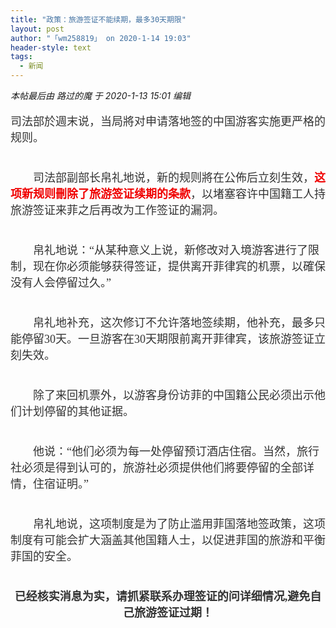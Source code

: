 ```yaml
---
title: "政策：旅游签证不能续期，最多30天期限"
layout: post
author: "「wm258819」 on 2020-1-14 19:03"
header-style: text
tags:
  - 新闻
---
```


<head></head>
<body>
 <i class="pstatus"> 本帖最后由 路过的魔 于 2020-1-13 15:01 编辑 </i>
 <br> 
 <br> 
 <font style="color:rgb(51, 51, 51)"><font face="&amp;quot;"><font style="font-size:16px"><font face="宋体"><font size="4">司法部於週末说，当局將对申请落地签的中国游客实施更严格的规则。</font></font></font></font></font>
 <br> 
 <font style="color:rgb(51, 51, 51)"><font face="&amp;quot;"><font style="font-size:16px"><font face="宋体"><font size="4"><br> </font></font></font></font></font>
 <br> 
 <font style="color:rgb(51, 51, 51)"><font face="&amp;quot;"><font style="font-size:16px"><font face="宋体"><font size="4">　　司法部副部长帛礼地说，新的规则將在公佈后立刻生效，<font color="#f00000"><strong>这项新规则刪除了旅游签证续期的条款</strong></font>，以堵塞容许中国籍工人持旅游签证来菲之后再改为工作签证的漏洞。</font></font></font></font></font>
 <br> 
 <font style="color:rgb(51, 51, 51)"><font face="&amp;quot;"><font style="font-size:16px"><font face="宋体"><font size="4"><br> </font></font></font></font></font>
 <br> 
 <font style="color:rgb(51, 51, 51)"><font face="&amp;quot;"><font style="font-size:16px"><font face="宋体"><font size="4">　　帛礼地说：“从某种意义上说，新修改对入境游客进行了限制，现在你必须能够获得签证，提供离开菲律宾的机票，以確保没有人会停留过久。”</font></font></font></font></font>
 <br> 
 <font style="color:rgb(51, 51, 51)"><font face="&amp;quot;"><font style="font-size:16px"><font face="宋体"><font size="4"><br> </font></font></font></font></font>
 <br> 
 <font style="color:rgb(51, 51, 51)"><font face="&amp;quot;"><font style="font-size:16px"><font face="宋体"><font size="4">　　帛礼地补充，这次修订不允许落地签续期，他补充，最多只能停留30天。一旦游客在30天期限前离开菲律宾，该旅游签证立刻失效。</font></font></font></font></font>
 <br> 
 <font style="color:rgb(51, 51, 51)"><font face="&amp;quot;"><font style="font-size:16px"><font face="宋体"><font size="4"><br> </font></font></font></font></font>
 <br> 
 <font style="color:rgb(51, 51, 51)"><font face="&amp;quot;"><font style="font-size:16px"><font face="宋体"><font size="4">　　除了来回机票外，以游客身份访菲的中国籍公民必须出示他们计划停留的其他证据。</font></font></font></font></font>
 <br> 
 <font style="color:rgb(51, 51, 51)"><font face="&amp;quot;"><font style="font-size:16px"><font face="宋体"><font size="4"><br> </font></font></font></font></font>
 <br> 
 <font style="color:rgb(51, 51, 51)"><font face="&amp;quot;"><font style="font-size:16px"><font face="宋体"><font size="4">　　他说：“他们必须为每一处停留预订酒店住宿。当然，旅行社必须是得到认可的，旅游社必须提供他们將要停留的全部详情，住宿证明。”</font></font></font></font></font>
 <br> 
 <font style="color:rgb(51, 51, 51)"><font face="&amp;quot;"><font style="font-size:16px"><font face="宋体"><font size="4"><br> </font></font></font></font></font>
 <br> 
 <font style="color:rgb(51, 51, 51)"><font face="&amp;quot;"><font style="font-size:16px"><font face="宋体"><font size="4">　　帛礼地说，这项制度是为了防止滥用菲国落地签政策，这项制度有可能会扩大涵盖其他国籍人士，以促进菲国的旅游和平衡菲国的安全。</font></font></font></font></font>
 <br> 
 <font style="color:rgb(51, 51, 51)"><font face="&amp;quot;"><font style="font-size:16px"><font face="宋体"><font size="4"><br> </font></font></font></font></font>
 <br> 
 <div align="center"> 
  <font style="color:rgb(51, 51, 51)"><font face="&amp;quot;"><font style="font-size:16px"><font face="宋体"><font size="4"><strong>已经核实消息为实，请抓紧联系办理签证的问详细情况,避免自己旅游签证过期！</strong></font></font></font></font></font> 
 </div>
 <br> 
 <br>
</body>


